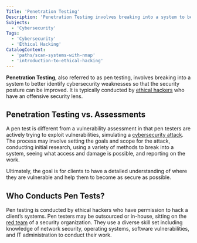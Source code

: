 ```yaml
---
Title: 'Penetration Testing'
Description: 'Penetration Testing involves breaking into a system to better identify cybersecurity weaknesses so that the security posture can be improved.'
Subjects:
  - 'Cybersecurity'
Tags:
  - 'Cybersecurity'
  - 'Ethical Hacking'
CatalogContent:
  - 'paths/scan-systems-with-nmap'
  - 'introduction-to-ethical-hacking'
---
```


**Penetration Testing**, also referred to as pen testing, involves breaking into a system to better identify cybersecurity weaknesses so that the security posture can be improved. It is typically conducted by [ethical hackers](https://www.codecademy.com/resources/docs/cybersecurity/hacking) who have an offensive security lens. 

## Penetration Testing vs. Assessments

A pen test is different from a vulnerability assessment in that pen testers are actively trying to exploit vulnerabilities, simulating a [cybersecurity attack](https://www.codecademy.com/resources/docs/cybersecurity/cyber-attack). The process may involve setting the goals and scope for the attack, conducting initial research, using a variety of methods to break into a system, seeing what access and damage is possible, and reporting on the work.

Ultimately, the goal is for clients to have a detailed understanding of where they are vulnerable and help them to become as secure as possible.

## Who Conducts Pen Tests?

Pen testing is conducted by ethical hackers who have permission to hack a client’s systems. Pen testers may be outsourced or in-house, sitting on the [red team](https://www.codecademy.com/resources/docs/cybersecurity/red-team) of a security organization. They use a diverse skill set including knowledge of network security, operating systems, software vulnerabilities, and IT administration to conduct their work.
